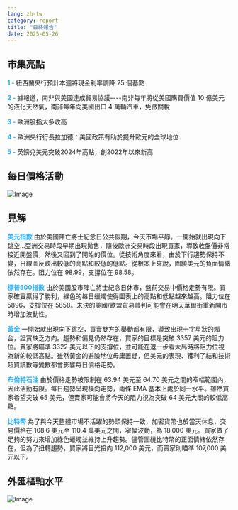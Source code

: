 ```yaml
---
lang: zh-tw
category: report
title: "日終報告"
date: 2025-05-26
---
```



<h2>市集亮點</h2>
<strong style="color: #2caef7;">1 - </strong> 紐西蘭央行預計本週將現金利率調降 25 個基點

<strong style="color: #2caef7;">2 - </strong> 據報道，南非與美國達成貿易協議----南非每年將從美國購買價值 10 億美元的液化天然氣，南非每年向美國出口 4 萬輛汽車，免徵關稅

<strong style="color: #2caef7;">3 - </strong> 歐洲股指大多收高

<strong style="color: #2caef7;">4 - </strong> 歐洲央行行長拉加德：美國政策有助於提升歐元的全球地位

<strong style="color: #2caef7;">5 - </strong> 英鎊兌美元突破2024年高點，創2022年以來新高



<h2>每日價格活動</h2>
<img src="https://markleighedu.github.io/img/May-2025/26-May-2025/price.jpg" alt="Image"/>

<h2>見解</h2>
<strong style="color: #2caef7;">美元指數</strong> 由於美國陣亡將士紀念日公共假期，今天市場平靜。一開始就出現向下跳空...亞洲交易時段早期出現拋售，隨後歐洲交易時段出現買家，導致收盤價非常接近開盤價，然後又回到了開始的價位。從技術角度來看，由於下行趨勢保持不變，日線圖反映出較低的高點和較低的低點。從根本上來說，圍繞美元的負面情緒依然存在。阻力位在 98.99，支撐位在 98.58。

<strong style="color: #2caef7;">標普500指數</strong> 由於美國股市陣亡將士紀念日休市，盤前交易中價格走勢有限。買家確實贏得了勝利，綠色的每日蠟燭使得圖表上的高點和低點越來越高。阻力位在 5896，支撐位在 5858。未決的美國/歐盟貿易談判可能會在明天華爾街重新開市時增加波動性。

<strong style="color: #2caef7;">黃金</strong> 一開始就出現向下跳空，買賣雙方的舉動都有限，導致出現十字星狀的燭台，證實缺乏方向。趨勢和偏見仍然存在，買家的目標是突破 3357 美元的阻力位。賣家將瞄準 3322 美元以下的支撐位，並可能在退一步看大局時將阻力位視為新的較低高點。雖然黃金的避險地位毋庸置疑，但美元的表現、獲利了結和技術超買讀數等變數都會影響每日價格走勢。  

<strong style="color: #2caef7;">布倫特石油</strong> 由於價格走勢被限制在 63.94 美元至 64.70 美元之間的窄幅範圍內，因此活動有限。每日趨勢呈現橫向走勢，兩條 EMA 基本上處於同一水平。雖然買家希望突破 65 美元，但賣家可能會將今天的阻力視為突破 64 美元大關的較低高點。

<strong style="color: #2caef7;">比特幣</strong> 為了與今天整體市場不活躍的勢頭保持一致，加密貨幣也於當天休息，交易價格在 108.6 美元至 110.4 萬美元之間，窄幅波動，為 18,000 美元。買家做了足夠的努力來增加綠色蠟燭並維持上升趨勢。儘管圍繞比特幣的正面情緒依然存在，但為了扭轉趨勢，買家將目光投向 112,000 美元，而賣家則瞄準 107,000 美元以下。 



<h2>外匯樞軸水平</h2>
<img src="https://markleighedu.github.io/img/May-2025/26-May-2025/pivot.jpg" alt="Image"/>